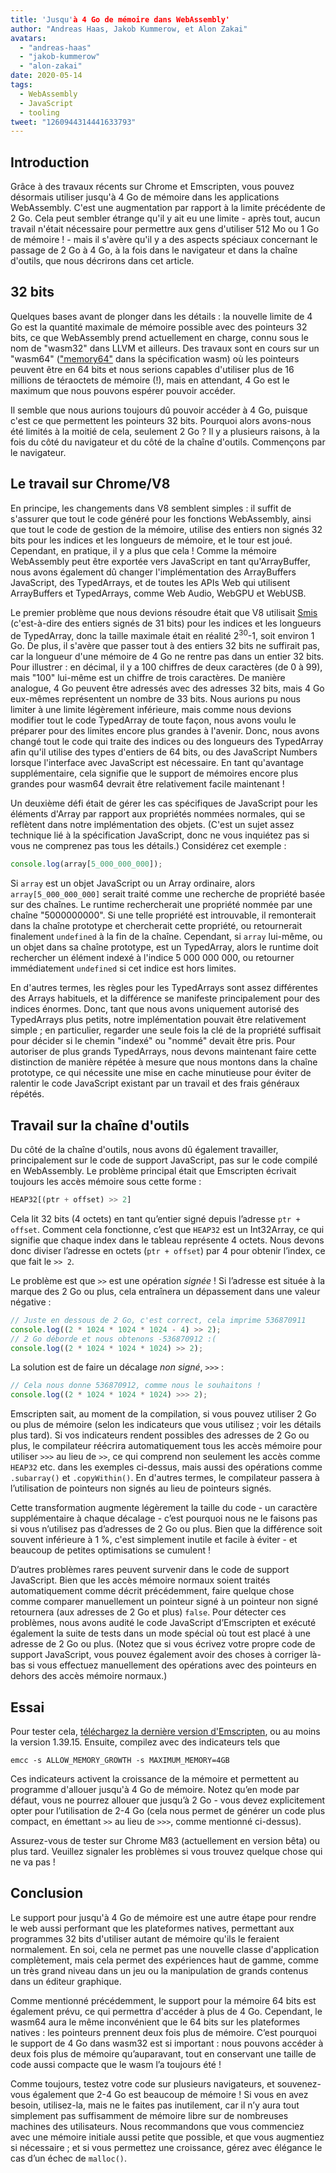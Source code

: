 ```yaml
---
title: 'Jusqu'à 4 Go de mémoire dans WebAssembly'
author: "Andreas Haas, Jakob Kummerow, et Alon Zakai"
avatars:
  - "andreas-haas"
  - "jakob-kummerow"
  - "alon-zakai"
date: 2020-05-14
tags:
  - WebAssembly
  - JavaScript
  - tooling
tweet: "1260944314441633793"
---
```


## Introduction

Grâce à des travaux récents sur Chrome et Emscripten, vous pouvez désormais utiliser jusqu'à 4 Go de mémoire dans les applications WebAssembly. C'est une augmentation par rapport à la limite précédente de 2 Go. Cela peut sembler étrange qu'il y ait eu une limite - après tout, aucun travail n'était nécessaire pour permettre aux gens d'utiliser 512 Mo ou 1 Go de mémoire ! - mais il s'avère qu'il y a des aspects spéciaux concernant le passage de 2 Go à 4 Go, à la fois dans le navigateur et dans la chaîne d'outils, que nous décrirons dans cet article.

<!--truncate-->
## 32 bits

Quelques bases avant de plonger dans les détails : la nouvelle limite de 4 Go est la quantité maximale de mémoire possible avec des pointeurs 32 bits, ce que WebAssembly prend actuellement en charge, connu sous le nom de "wasm32" dans LLVM et ailleurs. Des travaux sont en cours sur un "wasm64" (["memory64"](https://github.com/WebAssembly/memory64/blob/master/proposals/memory64/Overview.md) dans la spécification wasm) où les pointeurs peuvent être en 64 bits et nous serions capables d'utiliser plus de 16 millions de téraoctets de mémoire (!), mais en attendant, 4 Go est le maximum que nous pouvons espérer pouvoir accéder.

Il semble que nous aurions toujours dû pouvoir accéder à 4 Go, puisque c'est ce que permettent les pointeurs 32 bits. Pourquoi alors avons-nous été limités à la moitié de cela, seulement 2 Go ? Il y a plusieurs raisons, à la fois du côté du navigateur et du côté de la chaîne d'outils. Commençons par le navigateur.

## Le travail sur Chrome/V8

En principe, les changements dans V8 semblent simples : il suffit de s'assurer que tout le code généré pour les fonctions WebAssembly, ainsi que tout le code de gestion de la mémoire, utilise des entiers non signés 32 bits pour les indices et les longueurs de mémoire, et le tour est joué. Cependant, en pratique, il y a plus que cela ! Comme la mémoire WebAssembly peut être exportée vers JavaScript en tant qu'ArrayBuffer, nous avons également dû changer l'implémentation des ArrayBuffers JavaScript, des TypedArrays, et de toutes les APIs Web qui utilisent ArrayBuffers et TypedArrays, comme Web Audio, WebGPU et WebUSB.

Le premier problème que nous devions résoudre était que V8 utilisait [Smis](https://v8.dev/blog/pointer-compression#value-tagging-in-v8) (c'est-à-dire des entiers signés de 31 bits) pour les indices et les longueurs de TypedArray, donc la taille maximale était en réalité 2<sup>30</sup>-1, soit environ 1 Go. De plus, il s'avère que passer tout à des entiers 32 bits ne suffirait pas, car la longueur d'une mémoire de 4 Go ne rentre pas dans un entier 32 bits. Pour illustrer : en décimal, il y a 100 chiffres de deux caractères (de 0 à 99), mais "100" lui-même est un chiffre de trois caractères. De manière analogue, 4 Go peuvent être adressés avec des adresses 32 bits, mais 4 Go eux-mêmes représentent un nombre de 33 bits. Nous aurions pu nous limiter à une limite légèrement inférieure, mais comme nous devions modifier tout le code TypedArray de toute façon, nous avons voulu le préparer pour des limites encore plus grandes à l'avenir. Donc, nous avons changé tout le code qui traite des indices ou des longueurs des TypedArray afin qu'il utilise des types d'entiers de 64 bits, ou des JavaScript Numbers lorsque l'interface avec JavaScript est nécessaire. En tant qu'avantage supplémentaire, cela signifie que le support de mémoires encore plus grandes pour wasm64 devrait être relativement facile maintenant !

Un deuxième défi était de gérer les cas spécifiques de JavaScript pour les éléments d'Array par rapport aux propriétés nommées normales, qui se reflètent dans notre implémentation des objets. (C'est un sujet assez technique lié à la spécification JavaScript, donc ne vous inquiétez pas si vous ne comprenez pas tous les détails.) Considérez cet exemple :

```js
console.log(array[5_000_000_000]);
```

Si `array` est un objet JavaScript ou un Array ordinaire, alors `array[5_000_000_000]` serait traité comme une recherche de propriété basée sur des chaînes. Le runtime rechercherait une propriété nommée par une chaîne "5000000000". Si une telle propriété est introuvable, il remonterait dans la chaîne prototype et chercherait cette propriété, ou retournerait finalement `undefined` à la fin de la chaîne. Cependant, si `array` lui-même, ou un objet dans sa chaîne prototype, est un TypedArray, alors le runtime doit rechercher un élément indexé à l'indice 5 000 000 000, ou retourner immédiatement `undefined` si cet indice est hors limites.

En d'autres termes, les règles pour les TypedArrays sont assez différentes des Arrays habituels, et la différence se manifeste principalement pour des indices énormes. Donc, tant que nous avons uniquement autorisé des TypedArrays plus petits, notre implémentation pouvait être relativement simple ; en particulier, regarder une seule fois la clé de la propriété suffisait pour décider si le chemin "indexé" ou "nommé" devait être pris. Pour autoriser de plus grands TypedArrays, nous devons maintenant faire cette distinction de manière répétée à mesure que nous montons dans la chaîne prototype, ce qui nécessite une mise en cache minutieuse pour éviter de ralentir le code JavaScript existant par un travail et des frais généraux répétés.

## Travail sur la chaîne d'outils

Du côté de la chaîne d'outils, nous avons dû également travailler, principalement sur le code de support JavaScript, pas sur le code compilé en WebAssembly. Le problème principal était que Emscripten écrivait toujours les accès mémoire sous cette forme :

```js
HEAP32[(ptr + offset) >> 2]
```

Cela lit 32 bits (4 octets) en tant qu’entier signé depuis l’adresse `ptr + offset`. Comment cela fonctionne, c’est que `HEAP32` est un Int32Array, ce qui signifie que chaque index dans le tableau représente 4 octets. Nous devons donc diviser l’adresse en octets (`ptr + offset`) par 4 pour obtenir l’index, ce que fait le `>> 2`.

Le problème est que `>>` est une opération *signée* ! Si l’adresse est située à la marque des 2 Go ou plus, cela entraînera un dépassement dans une valeur négative :

```js
// Juste en dessous de 2 Go, c'est correct, cela imprime 536870911
console.log((2 * 1024 * 1024 * 1024 - 4) >> 2);
// 2 Go déborde et nous obtenons -536870912 :(
console.log((2 * 1024 * 1024 * 1024) >> 2);
```

La solution est de faire un décalage *non signé*, `>>>` :

```js
// Cela nous donne 536870912, comme nous le souhaitons !
console.log((2 * 1024 * 1024 * 1024) >>> 2);
```

Emscripten sait, au moment de la compilation, si vous pouvez utiliser 2 Go ou plus de mémoire (selon les indicateurs que vous utilisez ; voir les détails plus tard). Si vos indicateurs rendent possibles des adresses de 2 Go ou plus, le compilateur réécrira automatiquement tous les accès mémoire pour utiliser `>>>` au lieu de `>>`, ce qui comprend non seulement les accès comme `HEAP32` etc. dans les exemples ci-dessus, mais aussi des opérations comme `.subarray()` et `.copyWithin()`. En d'autres termes, le compilateur passera à l’utilisation de pointeurs non signés au lieu de pointeurs signés.

Cette transformation augmente légèrement la taille du code - un caractère supplémentaire à chaque décalage - c’est pourquoi nous ne le faisons pas si vous n’utilisez pas d’adresses de 2 Go ou plus. Bien que la différence soit souvent inférieure à 1 %, c'est simplement inutile et facile à éviter - et beaucoup de petites optimisations se cumulent !

D’autres problèmes rares peuvent survenir dans le code de support JavaScript. Bien que les accès mémoire normaux soient traités automatiquement comme décrit précédemment, faire quelque chose comme comparer manuellement un pointeur signé à un pointeur non signé retournera (aux adresses de 2 Go et plus) `false`. Pour détecter ces problèmes, nous avons audité le code JavaScript d’Emscripten et exécuté également la suite de tests dans un mode spécial où tout est placé à une adresse de 2 Go ou plus. (Notez que si vous écrivez votre propre code de support JavaScript, vous pouvez également avoir des choses à corriger là-bas si vous effectuez manuellement des opérations avec des pointeurs en dehors des accès mémoire normaux.)

## Essai

Pour tester cela, [téléchargez la dernière version d'Emscripten](https://emscripten.org/docs/getting_started/downloads.html), ou au moins la version 1.39.15. Ensuite, compilez avec des indicateurs tels que

```
emcc -s ALLOW_MEMORY_GROWTH -s MAXIMUM_MEMORY=4GB
```

Ces indicateurs activent la croissance de la mémoire et permettent au programme d'allouer jusqu'à 4 Go de mémoire. Notez qu’en mode par défaut, vous ne pourrez allouer que jusqu’à 2 Go - vous devez explicitement opter pour l’utilisation de 2-4 Go (cela nous permet de générer un code plus compact, en émettant `>>` au lieu de `>>>`, comme mentionné ci-dessus).

Assurez-vous de tester sur Chrome M83 (actuellement en version bêta) ou plus tard. Veuillez signaler les problèmes si vous trouvez quelque chose qui ne va pas !

## Conclusion

Le support pour jusqu'à 4 Go de mémoire est une autre étape pour rendre le web aussi performant que les plateformes natives, permettant aux programmes 32 bits d'utiliser autant de mémoire qu'ils le feraient normalement. En soi, cela ne permet pas une nouvelle classe d'application complètement, mais cela permet des expériences haut de gamme, comme un très grand niveau dans un jeu ou la manipulation de grands contenus dans un éditeur graphique.

Comme mentionné précédemment, le support pour la mémoire 64 bits est également prévu, ce qui permettra d'accéder à plus de 4 Go. Cependant, le wasm64 aura le même inconvénient que le 64 bits sur les plateformes natives : les pointeurs prennent deux fois plus de mémoire. C’est pourquoi le support de 4 Go dans wasm32 est si important : nous pouvons accéder à deux fois plus de mémoire qu’auparavant, tout en conservant une taille de code aussi compacte que le wasm l’a toujours été !

Comme toujours, testez votre code sur plusieurs navigateurs, et souvenez-vous également que 2-4 Go est beaucoup de mémoire ! Si vous en avez besoin, utilisez-la, mais ne le faites pas inutilement, car il n’y aura tout simplement pas suffisamment de mémoire libre sur de nombreuses machines des utilisateurs. Nous recommandons que vous commenciez avec une mémoire initiale aussi petite que possible, et que vous augmentiez si nécessaire ; et si vous permettez une croissance, gérez avec élégance le cas d’un échec de `malloc()`.
